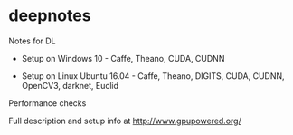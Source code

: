 # deepnotes
Notes for DL

- Setup on Windows 10 - Caffe, Theano, CUDA, CUDNN

- Setup on Linux Ubuntu 16.04 - Caffe, Theano, DIGITS, CUDA, CUDNN, OpenCV3, darknet, Euclid

Performance checks

Full description and setup info at http://www.gpupowered.org/
